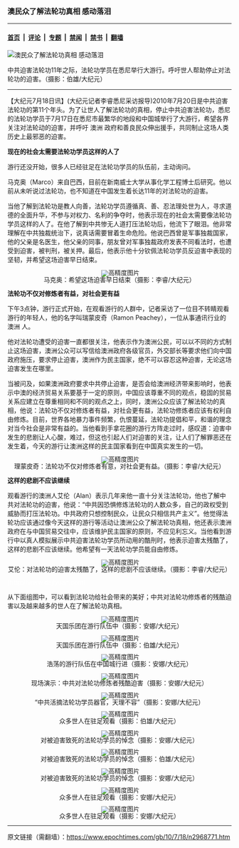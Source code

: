 ### 澳民众了解法轮功真相 感动落泪

---

#### [首页](../../../..?n2968771) &nbsp;|&nbsp; [评论](../../../../../epoch-comment?n2968771) &nbsp;|&nbsp; [专题](../../../../../epoch-special?n2968771) &nbsp;|&nbsp; [禁闻](../../../../../epoch-news?n2968771) &nbsp;|&nbsp; [禁书](../../../../../books?n2968771) &nbsp;|&nbsp; [翻墙](https://github.com/gfw-breaker/nogfw/blob/master/README.md?n2968771)


<div><img alt="澳民众了解法轮功真相 感动落泪" class="attachment-djy_600_400 size-djy_600_400 wp-post-image" src="https://i.epochtimes.com/assets/uploads/2010/07/1007170750491915-600x400.jpg"/>
<div class="caption">
 <p>
  中共迫害法轮功11年之际，法轮功学员在悉尼举行大游行。呼吁世人帮助停止对法轮功的迫害。（摄影：伯雄/大纪元）
 </p>
</div></div><hr/><div class="post_content" id="artbody" itemprop="articleBody">
 <!-- article content begin -->
 <p>
  【大纪元7月18日讯】(大纪元记者李睿悉尼采访报导)2010年7月20日是中共迫害法轮功的第11个年头。为了让世人了解法轮功的真相，停止中共迫害法轮功，悉尼的法轮功学员于7月17日在悉尼市最繁华的地段和中国城举行了大游行，希望各界关注对法轮动的迫害，并呼吁
  <ok href="https://www.epochtimes.com/gb/tag/%E6%BE%B3%E6%B4%B2.html">
   澳洲
  </ok>
  政府和善良民众伸出援手，共同制止这场人类历史上最邪恶的迫害。
 </p>
 <p>
  <b>
   现在的社会太需要法轮功学员这样的人了
  </b>
 </p>
 <p>
  游行还没开始，很多人已经驻足在法轮功学员的队伍前，主动询问。
 </p>
 <p>
  马克奥（Marco）来自巴西，目前在新南威士大学从事化学工程博士后研究。他以前从未听说过法轮功，也不知道在中国发生着长达11年的对法轮功的迫害。
 </p>
 <p>
  当他了解到法轮功是教人向善，法轮功学员遵循真、善、忍法理处世为人，寻求道德的全面升华，不参与对权力、名利的争夺时，他表示现在的社会太需要像法轮功学员这样的人了。在他了解到中共惨无人道打压法轮功后，他流下了眼泪。他非常理解在中共独裁统治下，说真话需要冒着生命危险。他说巴西曾是军事独裁国家，他的父亲是名医生，他父亲的同事，朋友曾对军事独裁政府发表不同看法时，也遭受到迫害，被判刑，被关押。最后，他表示他十分钦佩法轮功学员反迫害中表现的坚韧，并希望这场迫害早日结束。
 </p>
 <p>
  <!--image v 1.0-->
 </p>
 <div style="line-height: 90%; text-align: center;">
  <ok href=" https://i.epochtimes.com/assets/uploads/2015/07/1007171211592343-450x338.jpg" rel="noreferrer noopener" target="_blank">
   <img alt="" class="size-medium wp-image-7653726" src="https://i.epochtimes.com/assets/uploads/2015/07/1007171211592343-450x338.jpg" title=""/>
  </ok>
  <img alt="高精度图片" border="0" src="//www.epochtimes.com/images/highRes.jpg"/>
  <br/>
  <span class="bn12">
   马克奥：希望这场迫害早日结束（摄影：李睿/大纪元）
  </span>
 </div>
 <p>
  <!-- -->
 </p>
 <p>
  <b>
   法轮功不仅对修炼者有益，对社会更有益
  </b>
 </p>
 <p>
  下午3点钟，游行正式开始，在观看游行的人群中，记者采访了一位目不转睛观看游行的年轻人，他的名字叫瑞蒙皮奇（Ramon Peachey），一位从事通讯行业的
  <ok href="https://www.epochtimes.com/gb/tag/%E6%BE%B3%E6%B4%B2.html">
   澳洲
  </ok>
  人。
 </p>
 <p>
  他对法轮功遭受的迫害一直都很关注，他表示作为澳洲公民，可以以不同的方式制止这场迫害，澳洲公众可以写信给澳洲政府各级官员，外交部长等要求他们向中国政府施压，要求停止迫害，澳洲作为民主国家，绝不可以容忍这种迫害，无论这场迫害发生在哪里。
 </p>
 <p>
  当被问及，如果澳洲政府要求中共停止迫害，是否会给澳洲经济带来影响时，他表示中澳的经济贸易关系要基于一定的原则，中国应该尊重不同的观点，稳固的贸易关系应建立在尊重相同和不同的观点之上，同时，澳洲公众应该了解法轮功的真相，他说：法轮功不仅对修炼者有益，对社会更有益，法轮功修炼者应该有权利自由修炼。目前，世界各地暴力事件频繁，仇恨蔓延，法轮功提倡和平，和谐的理念对当今社会是非常有益的。当他看到手拿花圈的游行方阵走过时，感叹道：迫害中发生的悲剧让人心酸，难过，但这也引起人们对迫害的关注，让人们了解罪恶还在发生着，今天的游行让澳洲这样的民主国家看到在中国真实发生的一切。
 </p>
 <p>
  <!--image v 1.0-->
 </p>
 <div style="line-height: 90%; text-align: center;">
  <ok href=" https://i.epochtimes.com/assets/uploads/2015/07/1007171212002343-450x338.jpg" rel="noreferrer noopener" target="_blank">
   <img alt="" class="size-medium wp-image-7653727" src="https://i.epochtimes.com/assets/uploads/2015/07/1007171212002343-450x338.jpg" title=""/>
  </ok>
  <img alt="高精度图片" border="0" src="//www.epochtimes.com/images/highRes.jpg"/>
  <br/>
  <span class="bn12">
   理蒙皮奇：法轮功不仅对修炼者有意，对社会更有益。（摄影：李睿/大纪元）
  </span>
 </div>
 <p>
  <!-- -->
 </p>
 <p>
  <b>
   这样的悲剧不应该继续
  </b>
 </p>
 <p>
  观看游行的澳洲人艾伦（Alan）表示几年来他一直十分关注法轮功，他也了解中共对法轮功的迫害，他说：“中共因恐惧修炼法轮功的人数众多，自己的政权受到威胁而打压法轮功。中共政府只想控制民众，让民众只相信共产主义”。他觉得法轮功应该通过像今天这样的游行等活动让澳洲公众了解法轮功真相，他还表示澳洲政府在与中国贸易交往中，应该维护民主国家的原则，不应见利忘义。当他看到游行中以真人模拟展示中共迫害法轮功学员所动用的酷刑时，他表示迫害太残酷了，这样的悲剧不应该继续。他希望有一天法轮功学员能自由修炼。
 </p>
 <p>
  <!--image v 1.0-->
 </p>
 <div style="line-height: 90%; text-align: center;">
  <ok href=" https://i.epochtimes.com/assets/uploads/2015/07/1007171212012343-450x338.jpg" rel="noreferrer noopener" target="_blank">
   <img alt="" class="size-medium wp-image-7653728" src="https://i.epochtimes.com/assets/uploads/2015/07/1007171212012343-450x338.jpg" title=""/>
  </ok>
  <img alt="高精度图片" border="0" src="//www.epochtimes.com/images/highRes.jpg"/>
  <br/>
  <span class="bn12">
   艾伦：对法轮功的迫害太残酷了，这样的悲剧不应该继续。（摄影：李睿/大纪元）
  </span>
 </div>
 <p>
  <!-- -->
  <font color="#ffffff">
   (http://www.dajiyuan.com)
  </font>
 </p>
 <p>
  从下面组图中，可以看到法轮功给社会带来的美好；中共对法轮功修炼者的残酷迫害以及越来越多的世人在了解法轮功真相。
 </p>
 <p>
  <!--image v 1.0-->
 </p>
 <div style="line-height: 90%; text-align: center;">
  <ok href=" https://i.epochtimes.com/assets/uploads/2015/07/1007170754041915-450x300.jpg" rel="noreferrer noopener" target="_blank">
   <img alt="" class="size-medium wp-image-7653729" src="https://i.epochtimes.com/assets/uploads/2015/07/1007170754041915-450x300.jpg" title=""/>
  </ok>
  <img alt="高精度图片" border="0" src="//www.epochtimes.com/images/highRes.jpg"/>
  <br/>
  <span class="bn12">
   天国乐团在游行队伍中（摄影：安娜/大纪元）
  </span>
 </div>
 <p>
  <!-- -->
 </p>
 <p>
  <!--image v 1.0-->
 </p>
 <div style="line-height: 90%; text-align: center;">
  <ok href=" https://i.epochtimes.com/assets/uploads/2015/07/1007170758271915-450x160.jpg" rel="noreferrer noopener" target="_blank">
   <img alt="" class="size-medium wp-image-7653730" src="https://i.epochtimes.com/assets/uploads/2015/07/1007170758271915-450x160.jpg" title=""/>
  </ok>
  <img alt="高精度图片" border="0" src="//www.epochtimes.com/images/highRes.jpg"/>
  <br/>
  <span class="bn12">
   天国乐团在游行队伍中（摄影：伯雄/大纪元）
  </span>
 </div>
 <p>
  <!-- -->
 </p>
 <p>
  <!--image v 1.0-->
 </p>
 <div style="line-height: 90%; text-align: center;">
  <ok href=" https://i.epochtimes.com/assets/uploads/2015/07/1007170754061915-450x300.jpg" rel="noreferrer noopener" target="_blank">
   <img alt="" class="size-medium wp-image-7653731" src="https://i.epochtimes.com/assets/uploads/2015/07/1007170754061915-450x300.jpg" title=""/>
  </ok>
  <img alt="高精度图片" border="0" src="//www.epochtimes.com/images/highRes.jpg"/>
  <br/>
  <span class="bn12">
   浩荡的游行队伍在中国城行进（摄影：安娜/大纪元）
  </span>
 </div>
 <p>
  <!-- -->
 </p>
 <p>
  <!--image v 1.0-->
 </p>
 <div style="line-height: 90%; text-align: center;">
  <ok href=" https://i.epochtimes.com/assets/uploads/2015/07/1007170754071915-450x300.jpg" rel="noreferrer noopener" target="_blank">
   <img alt="" class="size-medium wp-image-7653732" src="https://i.epochtimes.com/assets/uploads/2015/07/1007170754071915-450x300.jpg" title=""/>
  </ok>
  <img alt="高精度图片" border="0" src="//www.epochtimes.com/images/highRes.jpg"/>
  <br/>
  <span class="bn12">
   现场演示：中共对法轮功修炼者残酷迫害（摄影：安娜/大纪元）
  </span>
 </div>
 <p>
  <!-- -->
 </p>
 <p>
  <!--image v 1.0-->
 </p>
 <div style="line-height: 90%; text-align: center;">
  <ok href=" https://i.epochtimes.com/assets/uploads/2015/07/1007170756521915-450x300.jpg" rel="noreferrer noopener" target="_blank">
   <img alt="" class="size-medium wp-image-7653733" src="https://i.epochtimes.com/assets/uploads/2015/07/1007170756521915-450x300.jpg" title=""/>
  </ok>
  <img alt="高精度图片" border="0" src="//www.epochtimes.com/images/highRes.jpg"/>
  <br/>
  <span class="bn12">
   “中共活摘法轮功学员器官，天理不容”（摄影：安娜/大纪元）
  </span>
 </div>
 <p>
  <!-- -->
 </p>
 <p>
  <!--image v 1.0-->
 </p>
 <div style="line-height: 90%; text-align: center;">
  <ok href=" https://i.epochtimes.com/assets/uploads/2015/07/1007170758261915-450x275.jpg" rel="noreferrer noopener" target="_blank">
   <img alt="" class="size-medium wp-image-7653734" src="https://i.epochtimes.com/assets/uploads/2015/07/1007170758261915-450x275.jpg" title=""/>
  </ok>
  <img alt="高精度图片" border="0" src="//www.epochtimes.com/images/highRes.jpg"/>
  <br/>
  <span class="bn12">
   众多世人在驻足观看（摄影：伯雄/大纪元）
  </span>
 </div>
 <p>
  <!-- -->
 </p>
 <p>
  <!--image v 1.0-->
 </p>
 <div style="line-height: 90%; text-align: center;">
  <ok href=" https://i.epochtimes.com/assets/uploads/2015/07/1007170754081915-450x300.jpg" rel="noreferrer noopener" target="_blank">
   <img alt="" class="size-medium wp-image-7653735" src="https://i.epochtimes.com/assets/uploads/2015/07/1007170754081915-450x300.jpg" title=""/>
  </ok>
  <img alt="高精度图片" border="0" src="//www.epochtimes.com/images/highRes.jpg"/>
  <br/>
  <span class="bn12">
   对被迫害致死的法轮功学员的悼念（摄影：安娜/大纪元）
  </span>
 </div>
 <p>
  <!-- -->
 </p>
 <p>
  <!--image v 1.0-->
 </p>
 <div style="line-height: 90%; text-align: center;">
  <ok href=" https://i.epochtimes.com/assets/uploads/2015/07/1007170758251915-450x319.jpg" rel="noreferrer noopener" target="_blank">
   <img alt="" class="size-medium wp-image-7653736" src="https://i.epochtimes.com/assets/uploads/2015/07/1007170758251915-450x319.jpg" title=""/>
  </ok>
  <img alt="高精度图片" border="0" src="//www.epochtimes.com/images/highRes.jpg"/>
  <br/>
  <span class="bn12">
   对被迫害致死的法轮功学员的悼念（摄影：伯雄/大纪元）
  </span>
 </div>
 <p>
  <!-- -->
 </p>
 <p>
  <!--image v 1.0-->
 </p>
 <div style="line-height: 90%; text-align: center;">
  <ok href=" https://i.epochtimes.com/assets/uploads/2015/07/1007170756561915-450x300.jpg" rel="noreferrer noopener" target="_blank">
   <img alt="" class="size-medium wp-image-7653737" src="https://i.epochtimes.com/assets/uploads/2015/07/1007170756561915-450x300.jpg" title=""/>
  </ok>
  <img alt="高精度图片" border="0" src="//www.epochtimes.com/images/highRes.jpg"/>
  <br/>
  <span class="bn12">
   对被迫害致死的法轮功学员的悼念（摄影：安娜/大纪元）
  </span>
 </div>
 <p>
  <!-- -->
 </p>
 <p>
  <!--image v 1.0-->
 </p>
 <div style="line-height: 90%; text-align: center;">
  <ok href=" https://i.epochtimes.com/assets/uploads/2015/07/1007170756541915-450x300.jpg" rel="noreferrer noopener" target="_blank">
   <img alt="" class="size-medium wp-image-7653738" src="https://i.epochtimes.com/assets/uploads/2015/07/1007170756541915-450x300.jpg" title=""/>
  </ok>
  <img alt="高精度图片" border="0" src="//www.epochtimes.com/images/highRes.jpg"/>
  <br/>
  <span class="bn12">
   众多世人在驻足观看（摄影：安娜/大纪元）
  </span>
 </div>
 <p>
  <!-- -->
 </p>
 <p>
  <!--image v 1.0-->
 </p>
 <div style="line-height: 90%; text-align: center;">
  <ok href=" https://i.epochtimes.com/assets/uploads/2015/07/1007170756551915-450x300.jpg" rel="noreferrer noopener" target="_blank">
   <img alt="" class="size-medium wp-image-7653739" src="https://i.epochtimes.com/assets/uploads/2015/07/1007170756551915-450x300.jpg" title=""/>
  </ok>
  <img alt="高精度图片" border="0" src="//www.epochtimes.com/images/highRes.jpg"/>
  <br/>
  <span class="bn12">
   众多世人在驻足观看（摄影：安娜/大纪元）
  </span>
 </div>
 <p>
  <!-- -->
 </p>
 <!-- article content end -->
 <div id="below_article_ad">
 </div>
</div>


---

原文链接（需翻墙）：https://www.epochtimes.com/gb/10/7/18/n2968771.htm